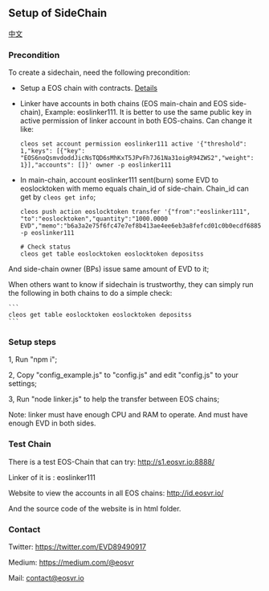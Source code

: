 ## Setup of SideChain

[中文](README-cn.md)

### Precondition

To create a sidechain, need the following precondition:

- Setup a EOS chain with contracts. [Details](setup_chain.md)

- Linker have accounts in both chains (EOS main-chain and EOS side-chain), Example: eoslinker111.
It is better to use the same public key in active permission of linker account in both EOS-chains. Can change it like:

    ```
    cleos set account permission eoslinker111 active '{"threshold": 1,"keys": [{"key": "EOS6noQsmvdoddJicNsTQD6sMhKxT5JPvFh7J61Na31oigR94ZWS2","weight": 1}],"accounts": []}' owner -p eoslinker111
    ```

- In main-chain, account eoslinker111 sent(burn) some EVD to eoslocktoken with memo equals chain_id of side-chain.
Chain_id can get by ```cleos get info```;

    ```
    cleos push action eoslocktoken transfer '{"from":"eoslinker111", "to":"eoslocktoken","quantity":"1000.0000 EVD","memo":"b6a3a2e75f6fc47e7ef8b413ae4ee6eb3a8fefcd01c0b0ecdf688563cfa5f493"}' -p eoslinker111

    # Check status
    cleos get table eoslocktoken eoslocktoken depositss
    ```

And side-chain owner (BPs) issue same amount of EVD to it;

When others want to know if sidechain is trustworthy, they can simply run the following in both chains to do a simple check:

    ```
    cleos get table eoslocktoken eoslocktoken depositss
    ```


### Setup steps
  
1, Run "npm i";


2, Copy "config_example.js" to "config.js" and edit "config.js" to your settings;


3, Run "node linker.js" to help the transfer between EOS chains;


Note: linker must have enough CPU and RAM to operate. And must have enough EVD in both sides.


### Test Chain

There is a test EOS-Chain that can try: http://s1.eosvr.io:8888/

Linker of it is : eoslinker111

Website to view the accounts in all EOS chains: http://id.eosvr.io/

And the source code of the website is in html folder.



### Contact

Twitter: https://twitter.com/EVD89490917

Medium: https://medium.com/@eosvr

Mail: contact@eosvr.io
